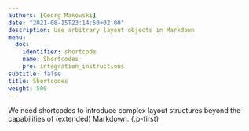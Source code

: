 ```yaml
---
authors: [Georg Makowski]
date: "2021-08-15T23:14:50+02:00"
description: Use arbitrary layout objects in Markdown 
menu:
  doc:
    identifier: shortcode
    name: Shortcodes
    pre: integration_instructions
subtitle: false
title: Shortcodes
weight: 500
---
```


We need shortcodes to introduce complex layout structures 
beyond the capabilities of (extended) Markdown.
{.p-first} <!--more-->
